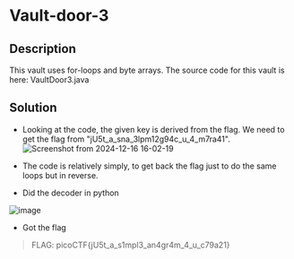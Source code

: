 # Vault-door-3

## Description
This vault uses for-loops and byte arrays. The source code for this vault is here: VaultDoor3.java

## Solution
- Looking at the code, the given key is derived from the flag. We need to get the flag from "jU5t_a_sna_3lpm12g94c_u_4_m7ra41".
![Screenshot from 2024-12-16 16-02-19](https://github.com/user-attachments/assets/b89532b7-b40e-41a1-b4ca-ea3da68a77fd)

- The code is relatively simply, to get back the flag just to do the same loops but in reverse.
- Did the decoder in python

![image](https://github.com/user-attachments/assets/7654ed9b-c7b3-40d1-a42a-b9f1323e9f73)
- Got the flag
  
> FLAG: picoCTF{jU5t_a_s1mpl3_an4gr4m_4_u_c79a21}
